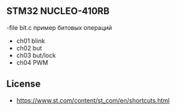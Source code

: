 ## STM32 NUCLEO-410RB

-file bit.c пример битовых операций

- ch01 blink
- ch02 but
- ch03 but/lock
- ch04 PWM 

## 


## License

- https://www.st.com/content/st_com/en/shortcuts.html
